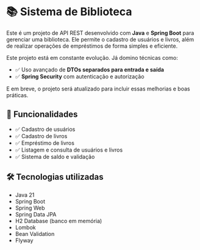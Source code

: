 # 📚 Sistema de Biblioteca

Este é um projeto de API REST desenvolvido com **Java** e **Spring Boot** para gerenciar uma biblioteca. Ele permite o cadastro de usuários e livros, além de realizar operações de empréstimos de forma simples e eficiente.

Este projeto está em constante evolução. Já domino técnicas como:
- ✅ Uso avançado de **DTOs separados para entrada e saída**
- ✅ **Spring Security** com autenticação e autorização

E em breve, o projeto será atualizado para incluir essas melhorias e boas práticas.

## 🚀 Funcionalidades

- ✅ Cadastro de usuários
- ✅ Cadastro de livros
- ✅ Empréstimo de livros
- ✅ Listagem e consulta de usuários e livros
- ✅ Sistema de saldo e validação

## 🛠 Tecnologias utilizadas

- Java 21
- Spring Boot
- Spring Web
- Spring Data JPA
- H2 Database (banco em memória)
- Lombok
- Bean Validation
- Flyway
